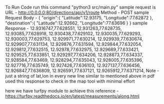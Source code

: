 To Run Code run this command "python3 src/main.py"
sample request is 
    URL - http://0.0.0.0:80/directions/api/v1/route
    Method - POST
    sample Request Body - 
                {
                    "origin":{
                        "Latitude":12.93175,
                        "Longitude":77.62872
                    },
                    "destination":{
                        "Latitude":12.92662,
                        "Longitude":77.63696
                    }
                }
    sample Response - 
                12.9316747,77.628551,
                12.931263,77.628735,
                12.93085,77.628918,
                12.930438,77.629102,
                12.930035,77.629293,
                12.930003,77.629753,
                12.929971,77.630214,
                12.929939,77.630674,
                12.929907,77.631134,
                12.929876,77.631594,
                12.929844,77.632054,
                12.929812,77.632515,
                12.92978,77.632975,
                12.929689,77.633421,
                12.929525,77.633851,
                12.929297,77.634206,
                12.928873,77.634337,
                12.928584,77.63469,
                12.928294,77.635043,
                12.928005,77.635396,
                12.927716,77.635749,
                12.927426,77.636103,
                12.927137,77.636456,
                12.926847,77.636809,
                12.926591,77.637121,
                12.9265912,77.6371214,
        Note - just a string of lat,lon in every new line similar to mentioned above in pdf 
        used this response to check in the map tool with minimal effort 

here we have turfpy module to achieve this 
reference - https://turfpy.readthedocs.io/en/latest/measurements/along.html